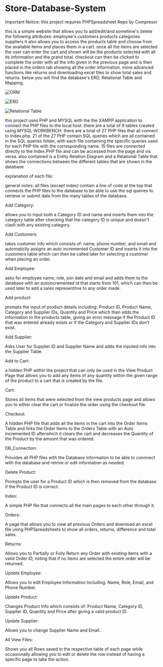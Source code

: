 # Store-Database-System

Important Notice: this project requires PHPSpreadsheet Repo by Compresor

this is a simple website that allows you to add/edit/and sometime's delete the following attributes:
employee's
customers
products
categories
suppliers
it also allows you to access the products table and choose from the available items and places them in a cart.
once all the items are selected the user can enter the cart and shown will be the products selected with all its information and the grand total.
checkout can then be clicked to complete the order with all the info given in the previous page and is then placed in the orders tab showing all the order information.
more advanced functions like returns and downloading excel files to show total sales and returns.
below you will find the database's ERD, Relational Table and Mapping.



![ORM](https://github.com/user-attachments/assets/72813eb8-877d-4c14-a9c6-b7a9a8483cf6)

![ERD](https://github.com/user-attachments/assets/4d6d907f-aa67-4e32-a78f-0407f64b87ee)

![Relational Table](https://github.com/user-attachments/assets/1107109a-d18c-48d4-bf3f-b5e1bc9f290f)



this project uses PHP and MYSQL with the the XAMPP application to connect the PHP files to the local host.
there are a total of 9 tables created using MYSQL WORKBENCH.
there are a total of 27 PHP files that all connect to Index.php.
21 of the 27 PHP contain SQL queries which are all contained in the SQL queries folder, with each file containing the specific queries used for each PHP file with the corresponding name.
15 files are connected directly to the Index.PHP file and can be accessed from the page and vis versa.
also contained is a Entity Relation Diagram and a Relational Table that shows the connections between the different tables that are shown in the database


explanation of each file:

general notes: all files (except index) contain a line of code at the top that connects the PHP files to the database to be able to use the sql queries to retrieve or submit data from the many tables of the database.

Add Category:

allows you to input both a Category ID and name and inserts them into the category table after checking that the category ID is unique and doesn't clash with any existing category.

Add Customers:

takes customer info which consists of: name, phone number, and email and automaticlly assigns an auto incremented Customer ID and inserts it into the customers table which can then be called later for selecting a customer when placing an order.

Add Employee:

asks for employee name, role, join date and email and adds them to the database with an autoincremented id that starts from 101, which can then be used later to add a sales representitve to any order made. 

Add product:

prompts the input of product details including: Product ID, Product Name, Category and Supplier IDs, Quantity and Price which then adds the information to the products table, giving an error message if the Product ID that was entered already exists or if the Category and Supplier IDs don't exist.

Add Supplier:

Asks User for Supplier ID and Supplier Name and adds the inputed info into the Supplier Table.

Add to Cart:

a hidden PHP within the project that can only be used in the View Product Page that allows you to add any items of any quantity within the given range of the product to a cart that is created by the file.

Cart:

Stores all items that were selected from the view products page and allows you to either clear the cart or finalize the order using the checkout file.

Checkout:

A hidden PHP file that adds all the items in the cart into the Order Items Table and links the Order Items to the Orders Table with an Auto incremented ID afterwhich it clears the cart and decreases the Quantity of the Product by the amount that was ordered.

DB_Connection:

Provides all PHP files with the Database Information to be able to connnect with the database and retrive or edit information as needed.

Delete Product:

Prompts the user for a Product ID which is then removed from the database if the Product ID is correct.

Index:

A simple PHP file that connects all the main pages to each other through it.

Orders:

A page that allows you to view all previous Orders and download an excel file using PHPSpreadsheets to show all orders, returns, difference and total sales.

Returns:

Allows you to Partially or Fully Return any Order with existing items with a valid Order ID, noting that if no items are selected the entire order will be returned.

Update Employee:

Allows you to edit Employee Information Including: Name, Role, Email, and Phone Number.

Update Product:

Changes Product Info which consists of: Product Name, Category ID, Supplier ID, Quantity and Price after giving a valid product ID.

Update Supplier:

Allows you to change Supplier Name and Email.

All View Files:

Shows you all Rows saved in the respective table of each page while occasionally allowing you to edit or delete the row instead of having a specific page to take the action.
